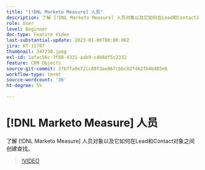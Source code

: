 ```yaml
---
title: "[!DNL Marketo Measure] 人员"
description: 了解 [!DNL Marketo Measure] 人员对象以及它如何在Lead和Contact对象之间创建查找。
role: User
level: Beginner
doc-type: Feature Video
last-substantial-update: 2023-01-06T00:00:00Z
jira: KT-11707
thumbnail: 347230.jpeg
exl-id: 1afac56c-7f88-4331-aab9-c4b8df5c2332
feature: CRM Objects
source-git-commit: 2fb7fa9e72cc89f3ae867cbbc02fd62fb4b485e6
workflow-type: tm+mt
source-wordcount: '36'
ht-degree: 5%

---
```


# [!DNL Marketo Measure] 人员

了解 [!DNL Marketo Measure] 人员对象以及它如何在Lead和Contact对象之间创建查找。

>[!VIDEO](https://video.tv.adobe.com/v/347230/?quality=12&learn=on)
